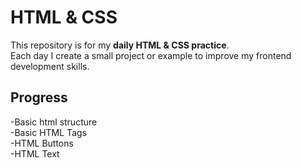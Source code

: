 # HTML & CSS 

This repository is for my **daily HTML & CSS practice**.  
Each day I create a small project or example to improve my frontend development skills.

## Progress
-Basic html structure <br>
-Basic HTML Tags<br>
-HTML Buttons<br>
-HTML Text<br>

